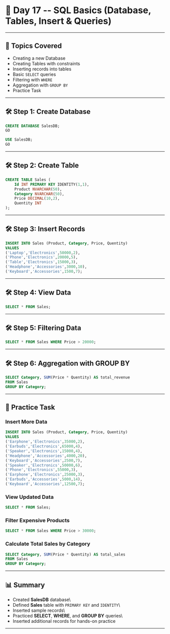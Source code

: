# 📘 Day 17 -- SQL Basics (Database, Tables, Insert & Queries)

------------------------------------------------------------------------

## 🎯 Topics Covered

-   Creating a new Database
-   Creating Tables with constraints
-   Inserting records into tables
-   Basic `SELECT` queries
-   Filtering with `WHERE`
-   Aggregation with `GROUP BY`
-   Practice Task

------------------------------------------------------------------------

## 🛠 Step 1: Create Database

``` sql
CREATE DATABASE SalesDB;
GO

USE SalesDB;
GO
```

------------------------------------------------------------------------

## 🛠 Step 2: Create Table

``` sql
CREATE TABLE Sales (
    Id INT PRIMARY KEY IDENTITY(1,1),
    Product NVARCHAR(50),
    Category NVARCHAR(50),
    Price DECIMAL(10,2),
    Quentity INT
);
```

------------------------------------------------------------------------

## 🛠 Step 3: Insert Records

``` sql
INSERT INTO Sales (Product, Category, Price, Quentity)
VALUES
('Laptop','Electronics',50000,2),
('Phone','Electronics',20000,5),
('Table','Electronics',15000,3),
('Headphone','Accessories',3000,10),
('Keyboard','Accessories',1500,7);
```

------------------------------------------------------------------------

## 🛠 Step 4: View Data

``` sql
SELECT * FROM Sales;
```

------------------------------------------------------------------------

## 🛠 Step 5: Filtering Data

``` sql
SELECT * FROM Sales WHERE Price > 20000;
```

------------------------------------------------------------------------

## 🛠 Step 6: Aggregation with GROUP BY

``` sql
SELECT Category, SUM(Price * Quentity) AS total_revenue 
FROM Sales 
GROUP BY Category;
```

------------------------------------------------------------------------

## 🚀 Practice Task

### Insert More Data

``` sql
INSERT INTO Sales (Product, Category, Price, Quentity)
VALUES
('Earphone','Electronics',35000,2),
('Earbuds','Electronics',65000,4),
('Speaker','Electronics',15000,4),
('Headphone','Accessories',4000,20),
('Keyboard','Accessories',2500,7),
('Speaker','Electronics',50000,6),
('Phone','Electronics',55000,3),
('Earphone','Electronics',25000,3),
('Earbuds','Accessories',5000,14),
('Keyboard','Accessories',12500,7);
```

### View Updated Data

``` sql
SELECT * FROM Sales;
```

### Filter Expensive Products

``` sql
SELECT * FROM Sales WHERE Price > 30000;
```

### Calculate Total Sales by Category

``` sql
SELECT Category, SUM(Price * Quentity) AS total_sales 
FROM Sales 
GROUP BY Category;
```

------------------------------------------------------------------------

## 📊 Summary

-   Created **SalesDB** database\
-   Defined **Sales** table with `PRIMARY KEY` and `IDENTITY`\
-   Inserted sample records\
-   Practiced **SELECT**, **WHERE**, and **GROUP BY** queries\
-   Inserted additional records for hands-on practice

------------------------------------------------------------------------
